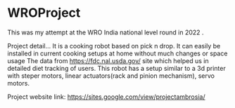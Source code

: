 # WROProject

This was my attempt at the WRO India national level round in 2022 .

Project detail...
It is a cooking robot based on pick n drop. It can easily be installed in current cooking setups at home without much changes or space usage
The data from https://fdc.nal.usda.gov/ site which helped us in detailed diet tracking of users.
This robot has a setup similar to a 3d printer with steper motors, linear actuators(rack and pinion mechanism), servo motors. 




Project website link: https://sites.google.com/view/projectambrosia/
